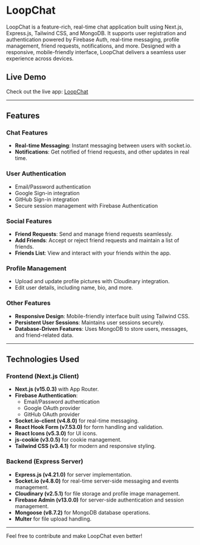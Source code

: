 # LoopChat

LoopChat is a feature-rich, real-time chat application built using Next.js, Express.js, Tailwind CSS, and MongoDB. It supports user registration and authentication powered by Firebase Auth, real-time messaging, profile management, friend requests, notifications, and more. Designed with a responsive, mobile-friendly interface, LoopChat delivers a seamless user experience across devices.

## Live Demo
Check out the live app: [LoopChat](https://loopchat0.vercel.app/)

---

## Features

### **Chat Features**
- **Real-time Messaging**: Instant messaging between users with socket.io.
- **Notifications**: Get notified of friend requests, and other updates in real time.

### **User Authentication**
- Email/Password authentication
- Google Sign-in integration
- GitHub Sign-in integration
- Secure session management with Firebase Authentication

### **Social Features**
- **Friend Requests**: Send and manage friend requests seamlessly.
- **Add Friends**: Accept or reject friend requests and maintain a list of friends.
- **Friends List**: View and interact with your friends within the app.

### **Profile Management**
- Upload and update profile pictures with Cloudinary integration.
- Edit user details, including name, bio, and more.

### **Other Features**
- **Responsive Design**: Mobile-friendly interface built using Tailwind CSS.
- **Persistent User Sessions**: Maintains user sessions securely.
- **Database-Driven Features**: Uses MongoDB to store users, messages, and friend-related data.

---

## Technologies Used

### Frontend (Next.js Client)
- **Next.js (v15.0.3)** with App Router.
- **Firebase Authentication**:
  - Email/Password authentication
  - Google OAuth provider
  - GitHub OAuth provider
- **Socket.io-client (v4.8.0)** for real-time messaging.
- **React Hook Form (v7.53.0)** for form handling and validation.
- **React Icons (v5.3.0)** for UI icons.
- **js-cookie (v3.0.5)** for cookie management.
- **Tailwind CSS (v3.4.1)** for modern and responsive styling.

### Backend (Express Server)
- **Express.js (v4.21.0)** for server implementation.
- **Socket.io (v4.8.0)** for real-time server-side messaging and events management.
- **Cloudinary (v2.5.1)** for file storage and profile image management.
- **Firebase Admin (v13.0.0)** for server-side authentication and session management.
- **Mongoose (v8.7.2)** for MongoDB database operations.
- **Multer** for file upload handling.

---

Feel free to contribute and make LoopChat even better!

